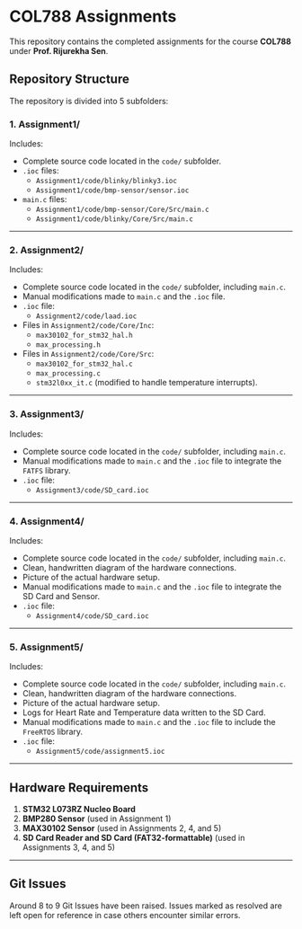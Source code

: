 # COL788 Assignments

This repository contains the completed assignments for the course **COL788** under **Prof. Rijurekha Sen**.

## Repository Structure

The repository is divided into 5 subfolders:

### 1. **Assignment1/**
Includes:
- Complete source code located in the `code/` subfolder.
- `.ioc` files:
  - `Assignment1/code/blinky/blinky3.ioc`
  - `Assignment1/code/bmp-sensor/sensor.ioc`
- `main.c` files:
  - `Assignment1/code/bmp-sensor/Core/Src/main.c`
  - `Assignment1/code/blinky/Core/Src/main.c`

---

### 2. **Assignment2/**
Includes:
- Complete source code located in the `code/` subfolder, including `main.c`.
- Manual modifications made to `main.c` and the `.ioc` file.
- `.ioc` file:  
  - `Assignment2/code/laad.ioc`
- Files in `Assignment2/code/Core/Inc`:
  - `max30102_for_stm32_hal.h`
  - `max_processing.h`
- Files in `Assignment2/code/Core/Src`:
  - `max30102_for_stm32_hal.c`
  - `max_processing.c`
  - `stm32l0xx_it.c` (modified to handle temperature interrupts).

---

### 3. **Assignment3/**
Includes:
- Complete source code located in the `code/` subfolder, including `main.c`.
- Manual modifications made to `main.c` and the `.ioc` file to integrate the `FATFS` library.
- `.ioc` file:  
  - `Assignment3/code/SD_card.ioc`

---

### 4. **Assignment4/**
Includes:
- Complete source code located in the `code/` subfolder, including `main.c`.
- Clean, handwritten diagram of the hardware connections.
- Picture of the actual hardware setup.
- Manual modifications made to `main.c` and the `.ioc` file to integrate the SD Card and Sensor.
- `.ioc` file:  
  - `Assignment4/code/SD_card.ioc`

---

### 5. **Assignment5/**
Includes:
- Complete source code located in the `code/` subfolder, including `main.c`.
- Clean, handwritten diagram of the hardware connections.
- Picture of the actual hardware setup.
- Logs for Heart Rate and Temperature data written to the SD Card.
- Manual modifications made to `main.c` and the `.ioc` file to include the `FreeRTOS` library.
- `.ioc` file:  
  - `Assignment5/code/assignment5.ioc`

---

## Hardware Requirements

1. **STM32 L073RZ Nucleo Board**
2. **BMP280 Sensor** (used in Assignment 1)
3. **MAX30102 Sensor** (used in Assignments 2, 4, and 5)
4. **SD Card Reader and SD Card (FAT32-formattable)** (used in Assignments 3, 4, and 5)

---

## Git Issues

Around 8 to 9 Git Issues have been raised. Issues marked as resolved are left open for reference in case others encounter similar errors.
